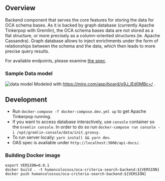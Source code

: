 ## Overview

Backend component that serves the core features for storing the data for OCA schema bases. As it is backed by graph database (currently Apache Tinkerpop with Gremlin), the OCA schema bases data are not stored as a flat structure, or more precisely as a column-oriented structures (ie. Apache Cassandra). Graph database allows to inject enrichments under the form of relationships between the schema and the data, which then leads to more precise query results.

For available endpoints, please examine [the spec](https://github.com/THCLab/oca-graph-search/blob/master/openapi.yaml).

### Sample Data model

![data model](https://i.imgur.com/GNzYAcu.png)
Modeled with https://miro.com/app/board/o9J_lEd0MBc=/ .


## Development

* Run `docker-compose -f docker-compose.dev.yml up` to get Apache Tinkerpop running.
* If you want to access database interactively, use `console` container so the `Gremlin console`. In order to do so run `docker-compose run console -i /opt/gremlin-console/data/init.groovy`.
* To run server locally: `yarn install && yarn dev`.
* OAS spec is available under `http://localhost:3000/api-docs/`.

### Building Docker image

```
export VERSION=0.0.1
docker build . -t humancolossus/oca-criteria-search-backend:${VERSION}
docker push humancolossus/oca-criteria-search-backend:${VERSION}
```
